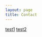 ```yaml
---
layout: page
title: Contact
---
```



<!-- Add icon library -->
<link rel="stylesheet" href="https://cdnjs.cloudflare.com/ajax/libs/font-awesome/4.7.0/css/font-awesome.min.css">

<!-- Add font awesome icons -->
<a href="#" class="fa fa-facebook">test1</a>
<a href="#" class="fa fa-twitter">test2</a>
